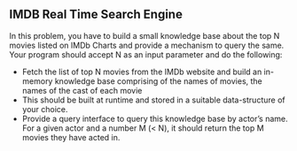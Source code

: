 ## IMDB Real Time Search Engine

In this problem, you have to build a small knowledge base about the top N movies listed on IMDb Charts and provide a mechanism to query the same.
Your program should accept N as an input parameter and do the following:
  - Fetch the list of top N movies from the IMDb website and build an in-memory knowledge base comprising of the names of movies, the names of the cast of each movie
  - This should be built at runtime and stored in a suitable data-structure of your choice.
  - Provide a query interface to query this knowledge base by actor’s name. For a given actor and a number M (< N), it should return the top M movies they have acted in.
